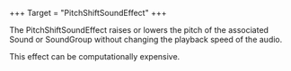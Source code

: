 +++
Target = "PitchShiftSoundEffect"
+++

The PitchShiftSoundEffect raises or lowers the pitch of the associated Sound or SoundGroup without changing the playback speed of the audio.This effect can be computationally expensive.